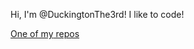 Hi, I'm @DuckingtonThe3rd! I like to code!

[One of my](https://bit.do/YeetYeet)[ repos](https://github.com/DuckingtonThe3rd/slingshot-game)
